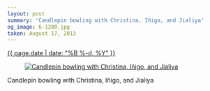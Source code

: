 ```yaml
---
layout: post
summary: 'Candlepin bowling with Christina, Iñigo, and Jialiya'
og_image: 6-1280.jpg
taken: August 17, 2013
---
```


<div class="post">
 <time>
  <a href="/6">
   {{ page.date | date: "%B %-d, %Y" }}
  </a>
 </time>
 <a href="/6">
  <figure data-taken="8/17/2013">
   <img alt="Candlepin bowling with Christina, Iñigo, and Jialiya" sizes="(min-width: 700px) 50vw, calc(100vw - 2rem)" src="{{ site.assets_url }}/6-640.jpg" srcset="{{ site.assets_url }}/6-1280.jpg 1280w, {{ site.assets_url }}/6-960.jpg 960w, {{ site.assets_url }}/6-640.jpg 640w, {{ site.assets_url }}/6-320.jpg 320w"/>
  </figure>
 </a>
 <span>
  Candlepin bowling with Christina, Iñigo, and Jialiya
 </span>
</div>
